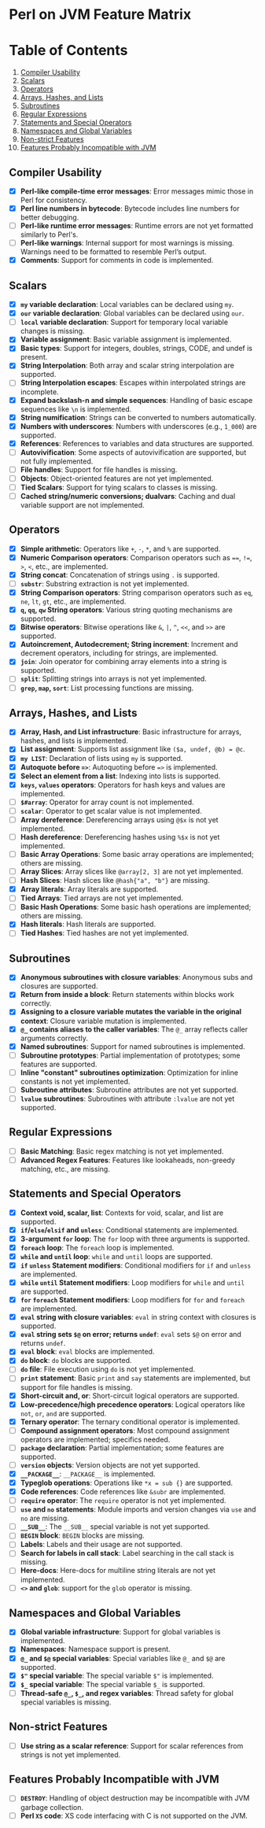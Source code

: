 # Perl on JVM Feature Matrix

# Table of Contents

1. [Compiler Usability](#compiler-usability)
2. [Scalars](#scalars)
3. [Operators](#operators)
4. [Arrays, Hashes, and Lists](#arrays-hashes-and-lists)
5. [Subroutines](#subroutines)
6. [Regular Expressions](#regular-expressions)
7. [Statements and Special Operators](#statements-and-special-operators)
8. [Namespaces and Global Variables](#namespaces-and-global-variables)
9. [Non-strict Features](#non-strict-features)
10. [Features Probably Incompatible with JVM](#features-probably-incompatible-with-jvm)

## Compiler Usability
- [x] **Perl-like compile-time error messages**: Error messages mimic those in Perl for consistency.
- [x] **Perl line numbers in bytecode**: Bytecode includes line numbers for better debugging.
- [ ] **Perl-like runtime error messages**: Runtime errors are not yet formatted similarly to Perl's.
- [ ] **Perl-like warnings**: Internal support for most warnings is missing. Warnings need to be formatted to resemble Perl’s output.
- [x] **Comments**: Support for comments in code is implemented.

## Scalars
- [x] **`my` variable declaration**: Local variables can be declared using `my`.
- [x] **`our` variable declaration**: Global variables can be declared using `our`.
- [ ] **`local` variable declaration**: Support for temporary local variable changes is missing.
- [x] **Variable assignment**: Basic variable assignment is implemented.
- [x] **Basic types**: Support for integers, doubles, strings, CODE, and undef is present.
- [x] **String Interpolation**: Both array and scalar string interpolation are supported.
- [ ] **String Interpolation escapes**: Escapes within interpolated strings are incomplete.
- [x] **Expand backslash-n and simple sequences**: Handling of basic escape sequences like `\n` is implemented.
- [x] **String numification**: Strings can be converted to numbers automatically.
- [x] **Numbers with underscores**: Numbers with underscores (e.g., `1_000`) are supported.
- [x] **References**: References to variables and data structures are supported.
- [ ] **Autovivification**: Some aspects of autovivification are supported, but not fully implemented.
- [ ] **File handles**: Support for file handles is missing.
- [ ] **Objects**: Object-oriented features are not yet implemented.
- [ ] **Tied Scalars**: Support for tying scalars to classes is missing.
- [ ] **Cached string/numeric conversions; dualvars**: Caching and dual variable support are not implemented.

## Operators
- [x] **Simple arithmetic**: Operators like `+`, `-`, `*`, and `%` are supported.
- [x] **Numeric Comparison operators**: Comparison operators such as `==`, `!=`, `>`, `<`, etc., are implemented.
- [x] **String concat**: Concatenation of strings using `.` is supported.
- [ ] **`substr`**: Substring extraction is not yet implemented.
- [x] **String Comparison operators**: String comparison operators such as `eq`, `ne`, `lt`, `gt`, etc., are implemented.
- [x] **`q`, `qq`, `qw` String operators**: Various string quoting mechanisms are supported.
- [x] **Bitwise operators**: Bitwise operations like `&`, `|`, `^`, `<<`, and `>>` are supported.
- [x] **Autoincrement, Autodecrement; String increment**: Increment and decrement operators, including for strings, are implemented.
- [x] **`join`**: Join operator for combining array elements into a string is supported.
- [ ] **`split`**: Splitting strings into arrays is not yet implemented.
- [ ] **`grep`, `map`, `sort`**: List processing functions are missing.

## Arrays, Hashes, and Lists
- [x] **Array, Hash, and List infrastructure**: Basic infrastructure for arrays, hashes, and lists is implemented.
- [x] **List assignment**: Supports list assignment like `($a, undef, @b) = @c`.
- [x] **`my LIST`**: Declaration of lists using `my` is supported.
- [x] **Autoquote before `=>`**: Autoquoting before `=>` is implemented.
- [x] **Select an element from a list**: Indexing into lists is supported.
- [x] **`keys`, `values` operators**: Operators for hash keys and values are implemented.
- [ ] **`$#array`**: Operator for array count is not implemented.
- [ ] **`scalar`**: Operator to get scalar value is not implemented.
- [ ] **Array dereference**: Dereferencing arrays using `@$x` is not yet implemented.
- [ ] **Hash dereference**: Dereferencing hashes using `%$x` is not yet implemented.
- [ ] **Basic Array Operations**: Some basic array operations are implemented; others are missing.
- [ ] **Array Slices**: Array slices like `@array[2, 3]` are not yet implemented.
- [ ] **Hash Slices**: Hash slices like `@hash{"a", "b"}` are missing.
- [x] **Array literals**: Array literals are supported.
- [ ] **Tied Arrays**: Tied arrays are not yet implemented.
- [ ] **Basic Hash Operations**: Some basic hash operations are implemented; others are missing.
- [x] **Hash literals**: Hash literals are supported.
- [ ] **Tied Hashes**: Tied hashes are not yet implemented.

## Subroutines
- [x] **Anonymous subroutines with closure variables**: Anonymous subs and closures are supported.
- [x] **Return from inside a block**: Return statements within blocks work correctly.
- [x] **Assigning to a closure variable mutates the variable in the original context**: Closure variable mutation is implemented.
- [x] **`@_` contains aliases to the caller variables**: The `@_` array reflects caller arguments correctly.
- [x] **Named subroutines**: Support for named subroutines is implemented.
- [ ] **Subroutine prototypes**: Partial implementation of prototypes; some features are supported.
- [ ] **Inline "constant" subroutines optimization**: Optimization for inline constants is not yet implemented.
- [ ] **Subroutine attributes**: Subroutine attributes are not yet supported.
- [ ] **`lvalue` subroutines**: Subroutines with attribute `:lvalue` are not yet supported.

## Regular Expressions
- [ ] **Basic Matching**: Basic regex matching is not yet implemented.
- [ ] **Advanced Regex Features**: Features like lookaheads, non-greedy matching, etc., are missing.

## Statements and Special Operators
- [x] **Context void, scalar, list**: Contexts for void, scalar, and list are supported.
- [x] **`if`/`else`/`elsif` and `unless`**: Conditional statements are implemented.
- [x] **3-argument `for` loop**: The `for` loop with three arguments is supported.
- [x] **`foreach` loop**: The `foreach` loop is implemented.
- [x] **`while` and `until` loop**: `while` and `until` loops are supported.
- [x] **`if` `unless` Statement modifiers**: Conditional modifiers for `if` and `unless` are implemented.
- [x] **`while` `until` Statement modifiers**: Loop modifiers for `while` and `until` are supported.
- [x] **`for` `foreach` Statement modifiers**: Loop modifiers for `for` and `foreach` are implemented.
- [x] **`eval` string with closure variables**: `eval` in string context with closures is supported.
- [x] **`eval` string sets `$@` on error; returns `undef`**: `eval` sets `$@` on error and returns `undef`.
- [x] **`eval` block**: `eval` blocks are implemented.
- [x] **`do` block**: `do` blocks are supported.
- [ ] **`do` file**: File execution using `do` is not yet implemented.
- [ ] **`print` statement**: Basic `print` and `say` statements are implemented, but support for file handles is missing.
- [x] **Short-circuit and, or**: Short-circuit logical operators are supported.
- [x] **Low-precedence/high precedence operators**: Logical operators like `not`, `or`, `and` are supported.
- [x] **Ternary operator**: The ternary conditional operator is implemented.
- [ ] **Compound assignment operators**: Most compound assignment operators are implemented; specifics needed.
- [ ] **`package` declaration**: Partial implementation; some features are supported.
- [ ] **`version` objects**: Version objects are not yet supported.
- [x] **`__PACKAGE__`**: `__PACKAGE__` is implemented.
- [x] **Typeglob operations**: Operations like `*x = sub {}` are supported.
- [x] **Code references**: Code references like `&subr` are implemented.
- [ ] **`require` operator**: The `require` operator is not yet implemented.
- [ ] **`use` and `no` statements**: Module imports and version changes via `use` and `no` are missing.
- [ ] **`__SUB__`**: The `__SUB__` special variable is not yet supported.
- [ ] **`BEGIN` block**: `BEGIN` blocks are missing.
- [ ] **Labels**: Labels and their usage are not supported.
- [ ] **Search for labels in call stack**: Label searching in the call stack is missing.
- [ ] **Here-docs**: Here-docs for multiline string literals are not yet implemented.
- [ ] **`<>` and `glob`**: support for the `glob` operator is missing.

## Namespaces and Global Variables
- [x] **Global variable infrastructure**: Support for global variables is implemented.
- [x] **Namespaces**: Namespace support is present.
- [x] **`@_` and `$@` special variables**: Special variables like `@_` and `$@` are supported.
- [x] **`$"` special variable**: The special variable `$"` is implemented.
- [x] **`$_` special variable**: The special variable `$_` is supported.
- [ ] **Thread-safe `@_`, `$_`, and regex variables**: Thread safety for global special variables is missing.

## Non-strict Features
- [ ] **Use string as a scalar reference**: Support for scalar references from strings is not yet implemented.

## Features Probably Incompatible with JVM
- [ ] **`DESTROY`**: Handling of object destruction may be incompatible with JVM garbage collection.
- [ ] **Perl `XS` code**: XS code interfacing with C is not supported on the JVM.
